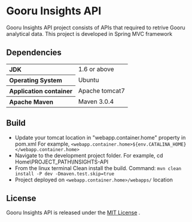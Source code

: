 Gooru Insights API
==============
Gooru Insights API project consists of APIs that required to retrive Gooru analytical data. This project is developed in Spring MVC framework


## Dependencies 
<table>
  <tr>
    <th style="text-align:left;">JDK</th>
    <td>1.6 or above</td>
  </tr>
  <tr>
    <th style="text-align:left;">Operating System</th>
    <td>Ubuntu</td>
  </tr>
   <tr>
    <th style="text-align:left;">Application container</th>
    <td>Apache tomcat7</td>
  </tr>
   <tr>
    <th style="text-align:left;">Apache Maven</th>
    <td>Maven 3.0.4</td>
  </tr>
</table>

## Build
* Update your tomcat location in "webapp.container.home" property in pom.xml
For example, `<webapp.container.home>${env.CATALINA_HOME}</webapp.container.home>`
* Navigate to the development project folder.
For example, cd Home\PROJECT_PATH\INSIGHTS-API 
* From the linux terminal Clean install the build.
Command: `mvn clean install -P dev -Dmaven.test.skip=true`
* Project deployed on `<webapp.container.home>/webapps/` location


## License
Gooru Insights API is released under the [MIT License](http://opensource.org/licenses/MIT) .

